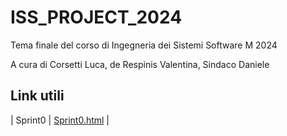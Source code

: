 # ISS_PROJECT_2024
Tema finale del corso di Ingegneria dei Sistemi Software M 2024

A cura di Corsetti Luca, de Respinis Valentina, Sindaco Daniele

## Link utili

| Sprint0 | [Sprint0.html](https://htmlpreview.github.io/?https://github.com/ilcors-dev/iss_project_2024/blob/main/project/sprint0/userDocs/sprint0_beutified.html) |
